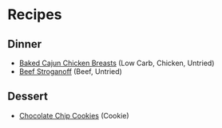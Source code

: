 # Recipes

## Dinner
- [Baked Cajun Chicken Breasts](Dinner/BakedCajunChickenBreasts.md) (Low Carb, Chicken, Untried)
- [Beef Stroganoff](Dinner/BeefStroganoff.md) (Beef, Untried)

## Dessert
- [Chocolate Chip Cookies](Dessert/ChocolateChipCookies.md) (Cookie)